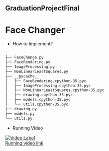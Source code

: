 ## GraduationProjectFinal

# Face Changer


* How to Implement?

```bash

├── FaceChange.py
├── FaceRendering.py
├── ImageProcessing.py
├── NonLinearLeastSquares.py
├── __pycache__
│   ├── FaceRendering.cpython-35.pyc
│   ├── ImageProcessing.cpython-35.pyc
│   ├── NonLinearLeastSquares.cpython-35.pyc
│   ├── drawing.cpython-35.pyc
│   ├── models.cpython-35.pyc
│   └── utils.cpython-35.pyc
├── drawing.py
├── models.py
└── utils.py

```
* Running Video


[![Video Label](http://img.youtube.com/vi/45nat4zeZWM/0.jpg)](https://youtu.be/45nat4zeZWM?t=0s)<br>
[Running video link](https://youtu.be/45nat4zeZWM)

